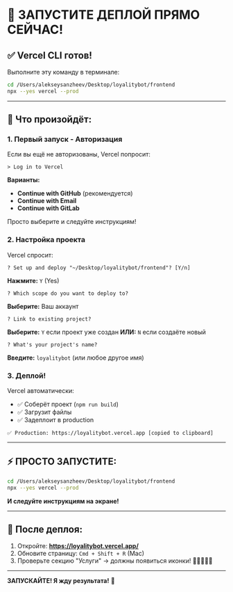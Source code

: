 # 🚀 ЗАПУСТИТЕ ДЕПЛОЙ ПРЯМО СЕЙЧАС!

## ✅ Vercel CLI готов!

Выполните эту команду в терминале:

```bash
cd /Users/alekseysanzheev/Desktop/loyalitybot/frontend
npx --yes vercel --prod
```

---

## 📝 Что произойдёт:

### 1. **Первый запуск - Авторизация**

Если вы ещё не авторизованы, Vercel попросит:

```
> Log in to Vercel
```

**Варианты:**
- **Continue with GitHub** (рекомендуется)
- **Continue with Email**  
- **Continue with GitLab**

Просто выберите и следуйте инструкциям!

### 2. **Настройка проекта**

Vercel спросит:

```
? Set up and deploy "~/Desktop/loyalitybot/frontend"? [Y/n]
```

**Нажмите:** `Y` (Yes)

```
? Which scope do you want to deploy to?
```

**Выберите:** Ваш аккаунт

```
? Link to existing project?
```

**Выберите:** `Y` если проект уже создан
**ИЛИ:** `N` если создаёте новый

```
? What's your project's name?
```

**Введите:** `loyalitybot` (или любое другое имя)

### 3. **Деплой!**

Vercel автоматически:
- ✅ Соберёт проект (`npm run build`)
- ✅ Загрузит файлы
- ✅ Задеплоит в production

```
✅ Production: https://loyalitybot.vercel.app [copied to clipboard]
```

---

## ⚡ ПРОСТО ЗАПУСТИТЕ:

```bash
cd /Users/alekseysanzheev/Desktop/loyalitybot/frontend
npx --yes vercel --prod
```

**И следуйте инструкциям на экране!**

---

## 🎯 После деплоя:

1. Откройте: **https://loyalitybot.vercel.app/**
2. Обновите страницу: `Cmd + Shift + R` (Mac)
3. Проверьте секцию "Услуги" → должны появиться иконки! 💅💇‍♀️💆‍♀️

---

**ЗАПУСКАЙТЕ! Я жду результата!** 🚀

